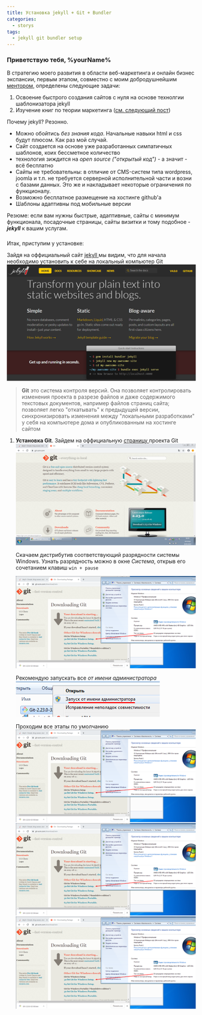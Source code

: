 ```yaml
---
title: Установка jekyll + Git + Bundler
categories: 
  - storys
tags:
  - jekyll git bundler setup
---
```



### Приветствую тебя, %yourName%
В стратегию моего развития в области веб-маркетинга и онлайн бизнес экспансии, первым этапом, совместно с моим добродушнейшим [ментором](http://rinat-enikeev.github.io/cv/ "Настоящий синьор, что тут сказать"), определены следующие задачи:
1. Освоение быстрого создания сайтов с нуля на основе технолгии шаблонизатора jekyll
1. Изучение книг по теории маркетинга ([см. следующий пост](http://ya.ru))

Почему jekyll?
Резонно.

* Можно обойтись *без знания кода*. Начальные навыки html и css будут плюсом. Как раз мой случай.
* Сайт создается на основе уже разработанных симпатичных шаблонов, коих бессметное количество
* технология зиждится на  _open source ("открытый код")_ - а значит - всё бесплатно
* Сайты не требовательны: в отличие от CMS-систем типа wordpress, joomla и т.п. не требуется серверной исполнительной части и возни с базами данных. Это же и накладывает некоторые ограничения по функционалу. 
* Возможно бесплатное размещение на хостинге github'a
* Шаблоны адаптивны под мобильные версии

Резюме: если вам нужны быстрые, адаптивные, сайты с минимум функционала, посадочные страницы, сайты визитки и тому подобное - ***jekyll*** к вашим услугам.

###

Итак, приступим у установке:

Зайдя на оффициальный сайт <a href="https://jekyllrb.com" target="_blank" title="jekyll"> jekyll </a> мы видим, что для начала необходимо установить к себе на локальный компьютер Git
	![](/assets/img/jksetup/1.png "ква-ква")
> **Git** это система контроля версий. Она позволяет контролировать изменения проекта в разрезе файлов и даже содержимого текстовых документов, например файлов страниц сайта; позволяет легко "откатывать" к предыдущей версии, синхронизировать изменения между "локальными разработками" у себя на компьютере дома и опубликованным на хостинге сайтом

1. **Установка Git**. 
	Зайдем на оффициальную <a href="https://git-scm.com/" target="_blank">страницу </a> проекта Git 
	![](/assets/img/jksetup/2.png)

	Скачаем дистрибутив соответствующий разрядности системы Windows. Узнать разрядность можно в окне _Система_, открыв его сочетанием клавиш ``win + pause``

	![](/assets/img/jksetup/4.png)

	Рекомендую запускать все _от имени администратора_
	![](/assets/img/jksetup/5.png)

	Проходим все этапы по умолчанию 
	![](/assets/img/jksetup/4.png) ![](/assets/img/jksetup/4.png)
	![](/assets/img/jksetup/4.png) 